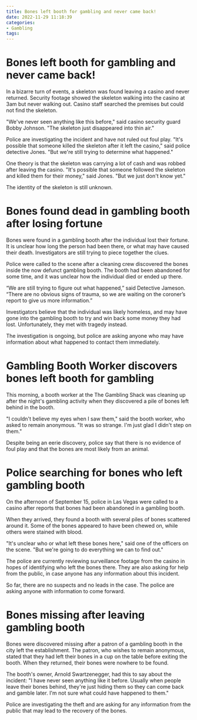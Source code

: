 ```yaml
---
title: Bones left booth for gambling and never came back!
date: 2022-11-29 11:18:39
categories:
- Gambling
tags:
---
```



#  Bones left booth for gambling and never came back!

In a bizarre turn of events, a skeleton was found leaving a casino and never returned. Security footage showed the skeleton walking into the casino at 3am but never walking out. Casino staff searched the premises but could not find the skeleton.

"We've never seen anything like this before," said casino security guard Bobby Johnson. "The skeleton just disappeared into thin air."

Police are investigating the incident and have not ruled out foul play. "It's possible that someone killed the skeleton after it left the casino," said police detective Jones. "But we're still trying to determine what happened."

One theory is that the skeleton was carrying a lot of cash and was robbed after leaving the casino. "It's possible that someone followed the skeleton and killed them for their money," said Jones. "But we just don't know yet."

The identity of the skeleton is still unknown.

#  Bones found dead in gambling booth after losing fortune

Bones were found in a gambling booth after the individual lost their fortune. It is unclear how long the person had been there, or what may have caused their death. Investigators are still trying to piece together the clues.

Police were called to the scene after a cleaning crew discovered the bones inside the now defunct gambling booth. The booth had been abandoned for some time, and it was unclear how the individual died or ended up there.

“We are still trying to figure out what happened,” said Detective Jameson. “There are no obvious signs of trauma, so we are waiting on the coroner’s report to give us more information.”

Investigators believe that the individual was likely homeless, and may have gone into the gambling booth to try and win back some money they had lost. Unfortunately, they met with tragedy instead.

The investigation is ongoing, but police are asking anyone who may have information about what happened to contact them immediately.

#  Gambling Booth Worker discovers bones left booth for gambling

This morning, a booth worker at the The Gambling Shack was cleaning up after the night's gambling activity when they discovered a pile of bones left behind in the booth.

"I couldn't believe my eyes when I saw them," said the booth worker, who asked to remain anonymous. "It was so strange. I'm just glad I didn't step on them."

Despite being an eerie discovery, police say that there is no evidence of foul play and that the bones are most likely from an animal.

#  Police searching for bones who left gambling booth

On the afternoon of September 15, police in Las Vegas were called to a casino after reports that bones had been abandoned in a gambling booth.

When they arrived, they found a booth with several piles of bones scattered around it. Some of the bones appeared to have been chewed on, while others were stained with blood.

"It's unclear who or what left these bones here," said one of the officers on the scene. "But we're going to do everything we can to find out."

The police are currently reviewing surveillance footage from the casino in hopes of identifying who left the bones there. They are also asking for help from the public, in case anyone has any information about this incident.

So far, there are no suspects and no leads in the case. The police are asking anyone with information to come forward.

#  Bones missing after leaving gambling booth

Bones were discovered missing after a patron of a gambling booth in the city left the establishment. The patron, who wishes to remain anonymous, stated that they had left their bones in a cup on the table before exiting the booth. When they returned, their bones were nowhere to be found.

The booth's owner, Arnold Swartzenegger, had this to say about the incident: "I have never seen anything like it before. Usually when people leave their bones behind, they're just hiding them so they can come back and gamble later. I'm not sure what could have happened to them."

Police are investigating the theft and are asking for any information from the public that may lead to the recovery of the bones.